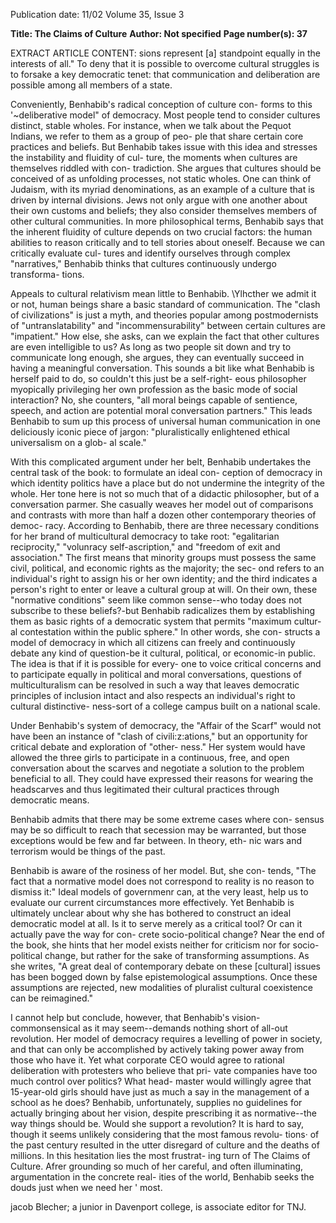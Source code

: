 Publication date: 11/02
Volume 35, Issue 3

**Title: The Claims of Culture**
**Author: Not specified**
**Page number(s): 37**

EXTRACT ARTICLE CONTENT:
sions represent [a] standpoint equally in the interests of all." To 
deny that it is possible to overcome cultural struggles is to forsake a 
key democratic tenet: that communication and deliberation are 
possible among all members of a state. 

Conveniently, Benhabib's radical conception of culture con-
forms to this '~deliberative model" of democracy. Most people tend 
to consider cultures distinct, stable wholes. For instance, when we 
talk about the Pequot Indians, we refer to them as a group of peo-
ple that share certain core practices and beliefs. But Benhabib takes 
issue with this idea and stresses the instability and fluidity of cul-
ture, the moments when cultures are themselves riddled with con-
tradiction. She argues that cultures should be conceived of as 
unfolding processes, not static wholes. One can think of Judaism, 
with its myriad denominations, as an example of a culture that is 
driven by internal divisions. Jews not only argue with one another 
about their own customs and beliefs; they also consider themselves 
members of other cultural communities. In more philosophical 
terms, Benhabib says that the inherent fluidity of culture depends 
on two crucial factors: the human abilities to reason critically and 
to tell stories about oneself. Because we can critically evaluate cul-
tures and identify ourselves through complex "narratives," 
Benhabib thinks that cultures continuously undergo transforma-
tions. 

Appeals to cultural relativism mean little to Benhabib. 
\Ylhcther we admit it or not, human beings share a basic standard 
of communication. The "clash of civilizations" is just a myth, and 
theories popular among postmodernists of "untranslatability" and 
"incommensurability" between certain cultures are "impatient." 
How else, she asks, can we explain the fact that other cultures are 
even intelligible to us? As long as two people sit down and try to 
communicate long enough, she argues, they can eventually succeed 
in having a meaningful conversation. This sounds a bit like what 
Benhabib is herself paid to do, so couldn't this just be a self-right-
eous philosopher myopically privileging her own profession as the 
basic mode of social interaction? No, she counters, "all moral 
beings capable of sentience, speech, and action are potential moral 
conversation partners." This leads Benhabib to sum up this process 
of universal human communication in one deliciously iconic piece 
of jargon: "pluralistically enlightened ethical universalism on a glob-
al scale." 

With this complicated argument under her belt, Benhabib 
undertakes the central task of the book: to formulate an ideal con-
ception of democracy in which identity politics have a place but do 
not undermine the integrity of the whole. Her tone here is not so 
much that of a didactic philosopher, but of a conversation parmer. 
She casually weaves her model out of comparisons and contrasts 
with more than half a dozen other contemporary theories of democ-
racy. According to Benhabib, there are three necessary conditions 
for her brand of multicultural democracy to take root: "egalitarian 
reciprocity," "volunracy self-ascription," and "freedom of exit and 
association." The first means that minority groups must possess the 
same civil, political, and economic rights as the majority; the sec-
ond refers to an individual's right to assign his or her own identity; 
and the third indicates a person's right to enter or leave a cultural 
group at will. On their own, these "normative conditions" seem 
like common sense--who today does not subscribe to these 
beliefs?-but Benhabib radicalizes them by establishing them as 
basic rights of a democratic system that permits "maximum cultur-
al contestation within the public sphere." In other words, she con-
structs a model of democracy in which all citizens can freely and 
continuously debate any kind of question-be it cultural, political, 
or economic-in public. The idea is that if it is possible for every-
one to voice critical concerns and to participate equally in political 
and moral conversations, questions of multiculturalism can be 
resolved in such a way that leaves democratic principles of inclusion 
intact and also respects an individual's right to cultural distinctive-
ness-sort of a college campus built on a national scale. 

Under Benhabib's system of democracy, the "Affair of the 
Scarf" would not have been an instance of "clash of civili:z:ations," 
but an opportunity for critical debate and exploration of "other-
ness." Her system would have allowed the three girls to participate 
in a continuous, free, and open conversation about the scarves and 
negotiate a solution to the problem beneficial to all. They could 
have expressed their reasons for wearing the headscarves and thus 
legitimated their cultural practices through democratic means. 

Benhabib admits that there may be some extreme cases where con-
sensus may be so difficult to reach that secession may be warranted, 
but those exceptions would be few and far between. In theory, eth-
nic wars and terrorism would be things of the past. 

Benhabib is aware of the rosiness of her model. But, she con-
tends, "The fact that a normative model does not correspond to 
reality is no reason to dismiss it:" Ideal models of governmenr can, 
at the very least, help us to evaluate our current circumstances more 
effectively. Yet Benhabib is ultimately unclear about why she has 
bothered to construct an ideal democratic model at all. Is it to serve 
merely as a critical tool? Or can it actually pave the way for con-
crete socio-political change? Near the end of the book, she hints 
that her model exists neither for criticism nor for socio-political 
change, but rather for the sake of transforming assumptions. As she 
writes, "A great deal of contemporary debate on these [cultural] 
issues has been bogged down by false epistemological assumptions. 
Once these assumptions are rejected, new modalities of pluralist 
cultural coexistence can be reimagined." 

I cannot help but conclude, however, that Benhabib's vision-
commonsensical as it may seem--demands nothing short of all-out 
revolution. Her model of democracy requires a levelling of power 
in society, and that can only be accomplished by actively taking 
power away from those who have it. Yet what corporate CEO would 
agree to rational deliberation with protesters who believe that pri-
vate companies have too much control over politics? What head-
master would willingly agree that 15-year-old girls should have just 
as much a say in the management of a school as he does? Benhabib, 
unfortunately, supplies no guidelines for actually bringing about 
her vision, despite prescribing it as normative--the way things 
should be. Would she support a revolution? It is hard to say, 
though it seems unlikely considering that the most famous revolu-
tions· of the past century resulted in the utter disregard of culture 
and the deaths of millions. In this hesitation lies the most frustrat-
ing turn of The Claims of Culture. Afrer grounding so much of her 
careful, and often illuminating, argumentation in the concrete real-
ities of the world, Benhabib seeks the douds just when we need her ' 
most. 

jacob Blecher; a junior in Davenport college, is associate editor for TNJ.